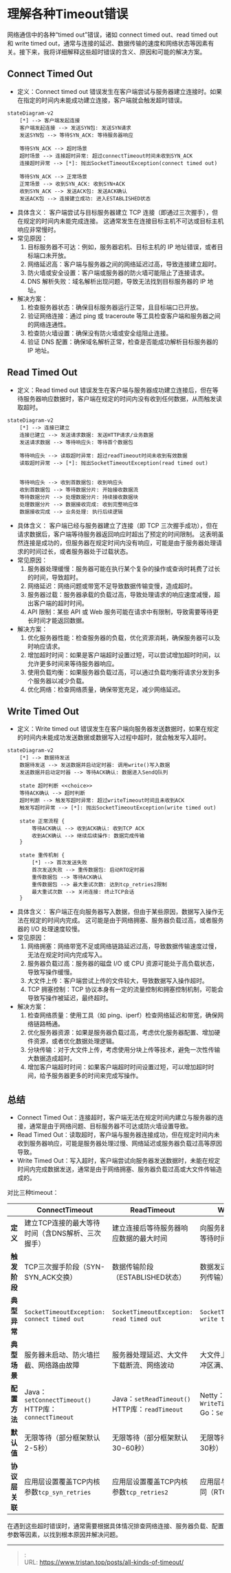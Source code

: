 # 理解各种Timeout错误



网络通信中的各种“timed out”错误，诸如 connect timed out、read timed out 和 write timed out，通常与连接的延迟、数据传输的速度和网络状态等因素有关。接下来，我将详细解释这些超时错误的含义、原因和可能的解决方案。


## Connect Timed Out
* 定义：Connect timed out 错误发生在客户端尝试与服务器建立连接时。如果在指定的时间内未能成功建立连接，客户端就会触发超时错误。
```mermaid
stateDiagram-v2
    [*] --> 客户端发起连接
    客户端发起连接 --> 发送SYN包: 发送SYN请求
    发送SYN包 --> 等待SYN_ACK: 等待服务器响应

    等待SYN_ACK --> 超时场景
    超时场景 --> 连接超时异常: 超过connectTimeout时间未收到SYN_ACK
    连接超时异常 --> [*]: 抛出SocketTimeoutException(connect timed out)

    等待SYN_ACK --> 正常场景
    正常场景 --> 收到SYN_ACK: 收到SYN+ACK
    收到SYN_ACK --> 发送ACK包: 发送ACK确认
    发送ACK包 --> 连接建立成功: 进入ESTABLISHED状态
```
* 具体含义：
客户端尝试与目标服务器建立 TCP 连接（即通过三次握手），但在规定的时间内未能完成连接。
这通常发生在连接目标主机不可达或目标主机响应非常慢时。
* 常见原因：
    1. 目标服务器不可达：例如，服务器宕机、目标主机的 IP 地址错误，或者目标端口未开放。
    2. 网络延迟高：客户端与服务器之间的网络延迟过高，导致连接建立超时。
    3. 防火墙或安全设置：客户端或服务器的防火墙可能阻止了连接请求。
    4. DNS 解析失败：域名解析出现问题，导致无法找到目标服务器的 IP 地址。
* 解决方案：
    1. 检查服务器状态：确保目标服务器运行正常，且目标端口已开放。
    2. 验证网络连接：通过 ping 或 traceroute 等工具检查客户端和服务器之间的网络连通性。
    3. 检查防火墙设置：确保没有防火墙或安全组阻止连接。
    4. 验证 DNS 配置：确保域名解析正常，检查是否能成功解析目标服务器的 IP 地址。


## Read Timed Out
* 定义：Read timed out 错误发生在客户端与服务器成功建立连接后，但在等待服务器响应数据时，客户端在规定的时间内没有收到任何数据，从而触发读取超时。
```mermaid
stateDiagram-v2
    [*] --> 连接已建立
    连接已建立 --> 发送请求数据: 发送HTTP请求/业务数据
    发送请求数据 --> 等待响应头: 等待首个数据包

    等待响应头 --> 读取超时异常: 超过readTimeout时间未收到有效数据
    读取超时异常 --> [*]: 抛出SocketTimeoutException(read timed out)


    等待响应头 --> 收到首数据包: 收到响应头
    收到首数据包 --> 等待数据分片: 开始接收数据流
    等待数据分片 --> 处理数据分片: 持续接收数据块
    处理数据分片 --> 数据接收完成: 收到完整响应体
    数据接收完成 --> 业务处理: 执行后续逻辑
```


* 具体含义：
客户端已经与服务器建立了连接（即 TCP 三次握手成功），但在请求数据后，客户端等待服务器返回响应时超出了预定的时间限制。
这表明虽然连接是成功的，但服务器在规定时间内没有响应，可能是由于服务器处理请求的时间过长，或者服务器处于过载状态。
* 常见原因：
    1. 服务器处理缓慢：服务器可能在执行某个复杂的操作或查询时耗费了过长的时间，导致超时。
    2. 网络延迟：网络问题或带宽不足导致数据传输变慢，造成超时。
    3. 服务器过载：服务器承载的负载过高，导致处理请求的响应速度减慢，超出客户端的超时时间。
    4. API 限制：某些 API 或 Web 服务可能在请求中有限制，导致需要等待更长时间才能返回数据。
* 解决方案：
    1. 优化服务器性能：检查服务器的负载，优化资源消耗，确保服务器可以及时响应请求。
    2. 增加超时时间：如果是客户端超时设置过短，可以尝试增加超时时间，以允许更多时间来等待服务器响应。
    3. 使用负载均衡：如果服务器负载过高，可以通过负载均衡将请求分发到多个服务器以减少负载。
    4. 优化网络：检查网络质量，确保带宽充足，减少网络延迟。


## Write Timed Out
* 定义：Write timed out 错误发生在客户端向服务器发送数据时，如果在规定的时间内未能成功发送数据或数据写入过程中超时，就会触发写入超时。
```mermaid
stateDiagram-v2
    [*] --> 数据待发送
    数据待发送 --> 发送数据并启动定时器: 调用write()写入数据
    发送数据并启动定时器 --> 等待ACK确认: 数据进入SendQ队列
    
    state 超时判断 <<choice>>
    等待ACK确认 --> 超时判断
    超时判断 --> 触发写超时异常: 超过writeTimeout时间且未收到ACK
    触发写超时异常 --> [*]: 抛出SocketTimeoutException(write timed out)
    
    state 正常流程 {
        等待ACK确认 --> 收到ACK确认: 收到TCP ACK
        收到ACK确认 --> 继续后续操作: 数据完成传输
    }
    
    state 重传机制 {
        [*] --> 首次发送失败
        首次发送失败 --> 重传数据包: 启动RTO定时器
        重传数据包 --> 等待ACK确认
        重传数据包 --> 最大重试次数: 达到tcp_retries2限制
        最大重试次数 --> 关闭连接: 终止TCP会话
    }
```
* 具体含义：
客户端正在向服务器写入数据，但由于某些原因，数据写入操作无法在规定的时间内完成。
这可能是由于网络拥塞、服务器负载过高，或者服务器的 I/O 处理速度较慢。
* 常见原因：
    1. 网络拥塞：网络带宽不足或网络链路延迟过高，导致数据传输速度过慢，无法在规定时间内完成写入。
    2. 服务器负载过高：服务器的磁盘 I/O 或 CPU 资源可能处于高负载状态，导致写操作缓慢。
    3. 大文件上传：客户端尝试上传的文件较大，导致数据写入操作超时。
    4. TCP 拥塞控制：TCP 协议本身有一定的流量控制和拥塞控制机制，可能会导致写操作被延迟，最终超时。
* 解决方案：
    1.  检查网络质量：使用工具（如 ping、iperf）检查网络延迟和带宽，确保网络链路畅通。
    2. 优化服务器资源：如果是服务器负载过高，考虑优化服务器配置、增加硬件资源，或者优化数据处理逻辑。
    3. 分块传输：对于大文件上传，考虑使用分块上传等技术，避免一次性传输大数据造成超时。
    4. 增加客户端超时时间：如果客户端超时时间设置过短，可以增加超时时间，给予服务器更多的时间来完成写操作。


## 总结
* Connect Timed Out：连接超时，客户端无法在规定时间内建立与服务器的连接，通常是由于网络问题、目标服务器不可达或防火墙设置导致。
* Read Timed Out：读取超时，客户端与服务器连接成功，但在规定时间内未收到服务器响应，可能是服务器处理过慢、网络延迟或服务器负载过高等原因导致。
* Write Timed Out：写入超时，客户端尝试向服务器发送数据时，未能在规定时间内完成数据发送，通常是由于网络拥塞、服务器负载过高或大文件传输造成的。

对比三种timeout：

|                | ConnectTimeout       | ReadTimeout     | WriteTimeout           |
|--------------------|-------------------------------------------------------|----------------------------------------------------|-----------------------------------------------------|
| ​**定义**​           | 建立TCP连接的最大等待时间（含DNS解析、三次握手）       | 建立连接后等待服务器响应数据的最大时间              | 向服务器发送数据的最大等待时间                       |
| ​**触发阶段**​       | TCP三次握手阶段（SYN-SYN_ACK交换）                    | 数据传输阶段（ESTABLISHED状态）                    | 数据发送阶段（SendQ队列传输）                        |
| ​**典型异常**​       | `SocketTimeoutException: connect timed out`          | `SocketTimeoutException: read timed out`          | `SocketTimeoutException: write timed out`           |
| ​**典型场景**​       | 服务器未启动、防火墙拦截、网络路由故障                | 服务器处理延迟、大文件下载断流、网络波动           | 大文件上传卡顿、发送缓冲区满、网络中断               |
| ​**配置方法**​       | Java：`setConnectTimeout()` HTTP库：`connectTimeout` | Java：`setReadTimeout()` HTTP库：`readTimeout`     | Netty：`WriteTimeoutHandler` Go：`SetWriteDeadline` |
| ​**默认值**​         | 无限等待（部分框架默认2-5秒）                          | 无限等待（部分框架默认30-60秒）                     | 无限等待（部分框架默认30秒）                         |
| ​**协议层关联**​     | 应用层设置覆盖TCP内核参数`tcp_syn_retries`        | 应用层设置覆盖TCP内核参数`tcp_retries2`      | 应用层与TCP重传机制协同（RTO动态计算）      |
 

在遇到这些超时错误时，通常需要根据具体情况排查网络连接、服务器负载、配置参数等因素，以找到根本原因并解决问题。



---

> :   
> URL: https://www.tristan.top/posts/all-kinds-of-timeout/  

